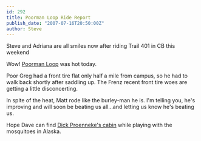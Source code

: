 ```yaml
---
id: 292
title: Poorman Loop Ride Report
publish_date: "2007-07-16T20:50:00Z"
author: Steve
---
```

  
Steve and Adriana are all smiles now after riding Trail 401 in CB this weekend

Wow! [Poorman Loop](http://www.google.com/maps/ms?hl=en&doflg=ptm&ie=UTF8&msa=0&msid=100713211184899290190.000477add2cc711144261&ll=40.022093,-105.30653&spn=0.083738,0.136471&t=p&z=13) was hot today.

Poor Greg had a front tire flat only half a mile from campus, so he had to walk back shortly after saddling up. The Frenz recent front tire woes are getting a little disconcerting.

In spite of the heat, Matt rode like the burley-man he is. I'm telling you, he's improving and will soon be beating us all...and letting us know he's beating us.

Hope Dave can find [Dick Proenneke's cabin](http://www.nps.gov/lacl/historyculture/proennekes-cabin.htm) while playing with the mosquitoes in Alaska.
